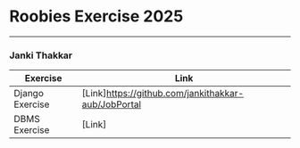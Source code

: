 # Roobies Exercise 2025
---
### Janki Thakkar

| Exercise       |  Link                                                                |
|----------------|----------------------------------------------------------------------|
|Django Exercise | [Link]https://github.com/jankithakkar-aub/JobPortal |
| DBMS Exercise  | [Link]          |
